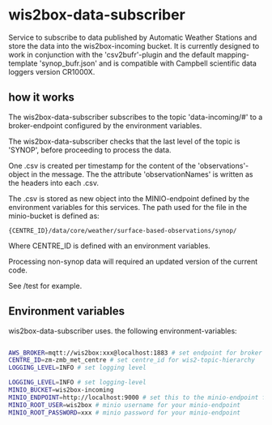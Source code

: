 # wis2box-data-subscriber

Service to subscribe to data published by Automatic Weather Stations and store the data into the wis2box-incoming bucket. It is currently designed to work in conjunction with the 'csv2bufr'-plugin and the default mapping-template 'synop_bufr.json' and is compatible with Campbell scientific data loggers version CR1000X.

## how it works

The wis2box-data-subscriber subscribes to the topic 'data-incoming/#' to a broker-endpoint configured by the environment variables.

The wis2box-data-subscriber checks that the last level of the topic is 'SYNOP', before proceeding to process the data.

One .csv is created per timestamp for the content of the 'observations'-object in the message. The the attribute 'observationNames' is written as the headers into each .csv.

The .csv is stored as new object into the MINIO-endpoint defined by the environment variables for this services. The path used for the file in the minio-bucket is defined as:

`{CENTRE_ID}/data/core/weather/surface-based-observations/synop/`

Where CENTRE_ID is defined with an environment variables.

Processing non-synop data will required an updated version of the current code.

See /test for example.

## Environment variables

wis2box-data-subscriber uses. the following environment-variables:

```bash

AWS_BROKER=mqtt://wis2box:xxx@localhost:1883 # set endpoint for broker where AWS data is published
CENTRE_ID=zm-zmb_met_centre # set centre_id for wis2-topic-hierarchy
LOGGING_LEVEL=INFO # set logging level

LOGGING_LEVEL=INFO # set logging-level
MINIO_BUCKET=wis2box-incoming
MINIO_ENDPOINT=http://localhost:9000 # set this to the minio-endpoint for your wis2box 
MINIO_ROOT_USER=wis2box # minio username for your minio-endpoint
MINIO_ROOT_PASSWORD=xxx # minio password for your minio-endpoint
```
